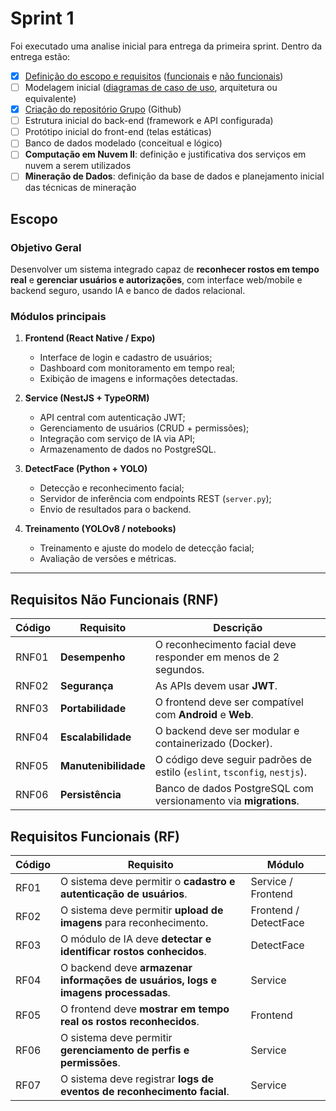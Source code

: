 # Sprint 1
Foi executado uma analise inicial para entrega da primeira sprint. Dentro da entrega estão:
- [X] [Definição do escopo e requisitos](#escopo) ([funcionais](#requisitos-funcionais-rf) e [não funcionais](#requisitos-não-funcionais-rnf))
- [ ] Modelagem inicial ([diagramas de caso de uso](./diagrama_caso_de_uso.svg), arquitetura ou equivalente)
- [X] [Criação do repositório Grupo](https://github.com/GabrielAraujo989/PI6DSM) (Github)
- [ ] Estrutura inicial do back-end (framework e API configurada)
- [ ] Protótipo inicial do front-end (telas estáticas)
- [ ] Banco de dados modelado (conceitual e lógico)
- [ ] **Computação em Nuvem II**: definição e justificativa dos serviços em nuvem a serem utilizados
- [ ] **Mineração de Dados**: definição da base de dados e planejamento inicial das técnicas de mineração

## Escopo
### Objetivo Geral
Desenvolver um sistema integrado capaz de **reconhecer rostos em tempo real** e **gerenciar usuários e autorizações**, com interface web/mobile e backend seguro, usando IA e banco de dados relacional.

### Módulos principais
1. **Frontend (React Native / Expo)**
    - Interface de login e cadastro de usuários;
    - Dashboard com monitoramento em tempo real;
    - Exibição de imagens e informações detectadas.

2. **Service (NestJS + TypeORM)**
    - API central com autenticação JWT;
    - Gerenciamento de usuários (CRUD + permissões);
    - Integração com serviço de IA via API;
    - Armazenamento de dados no PostgreSQL.

3. **DetectFace (Python + YOLO)**
    - Detecção e reconhecimento facial;
    - Servidor de inferência com endpoints REST (`server.py`);
    - Envio de resultados para o backend.

4. **Treinamento (YOLOv8 / notebooks)**
    - Treinamento e ajuste do modelo de detecção facial;
    - Avaliação de versões e métricas.

---

## Requisitos Não Funcionais (RNF)
| Código | Requisito            | Descrição                                                                |
| ------ | -------------------- | ------------------------------------------------------------------------ |
| RNF01  | **Desempenho**       | O reconhecimento facial deve responder em menos de 2 segundos.           |
| RNF02  | **Segurança**        | As APIs devem usar **JWT**.                                              |
| RNF03  | **Portabilidade**    | O frontend deve ser compatível com **Android** e **Web**.                |
| RNF04  | **Escalabilidade**   | O backend deve ser modular e containerizado (Docker).                    |
| RNF05  | **Manutenibilidade** | O código deve seguir padrões de estilo (`eslint`, `tsconfig`, `nestjs`). |
| RNF06  | **Persistência**     | Banco de dados PostgreSQL com versionamento via **migrations**.          |


## Requisitos Funcionais (RF)
| Código | Requisito                                                                         | Módulo                |
| ------ | --------------------------------------------------------------------------------- | --------------------- |
| RF01   | O sistema deve permitir o **cadastro e autenticação de usuários**.                | Service / Frontend    |
| RF02   | O sistema deve permitir **upload de imagens** para reconhecimento.                | Frontend / DetectFace |
| RF03   | O módulo de IA deve **detectar e identificar rostos conhecidos**.                 | DetectFace            |
| RF04   | O backend deve **armazenar informações de usuários, logs e imagens processadas**. | Service               |
| RF05   | O frontend deve **mostrar em tempo real os rostos reconhecidos**.                 | Frontend              |
| RF06   | O sistema deve permitir **gerenciamento de perfis e permissões**.                 | Service               |
| RF07   | O sistema deve registrar **logs de eventos de reconhecimento facial**.            | Service               |